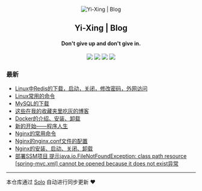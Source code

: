 <p align="center"><img alt="Yi-Xing | Blog" src="https://img.hacpai.com/file/2019/09/代码-facb515c.png"></p><h2 align="center">
Yi-Xing | Blog
</h2>

<h4 align="center">Don't give up and don't give in.</h4>
<p align="center"><a title="Yi-Xing | Blog" target="_blank" href="https://github.com/Yi-Xing/solo-blog"><img src="https://img.shields.io/github/last-commit/Yi-Xing/solo-blog.svg?style=flat-square&color=FF9900"></a>
<a title="GitHub repo size in bytes" target="_blank" href="https://github.com/Yi-Xing/solo-blog"><img src="https://img.shields.io/github/repo-size/Yi-Xing/solo-blog.svg?style=flat-square"></a>
<a title="Solo Version" target="_blank" href="https://github.com/b3log/solo/releases"><img src="https://img.shields.io/badge/solo-3.6.4-f1e05a.svg?style=flat-square&color=blueviolet"></a>
<a title="Hits" target="_blank" href="https://github.com/b3log/hits"><img src="https://hits.b3log.org/Yi-Xing/solo-blog.svg"></a></p>

### 最新

* [Linux中Redis的下载，启动，关闭，修改密码，外网访问](http://zyxwmj.top/articles/2019/09/18/1568791278084.html)
* [Linux常用的命令](http://zyxwmj.top/articles/2019/09/16/1568642673331.html)
* [MySQL的下载](http://zyxwmj.top/articles/2019/09/16/1568616480019.html)
* [这些在我的收藏夹里吃灰的博客](http://zyxwmj.top/articles/2019/09/15/1568555315438.html)
* [Docker的介绍、安装、卸载](http://zyxwmj.top/articles/2019/09/15/1568540312622.html)
* [新的开始——程序人生](http://zyxwmj.top/articles/2019/09/15/1568519398125.html)
* [Nginx的常用命令](http://zyxwmj.top/articles/2019/09/15/1568511483324.html)
* [Nginx的nginx.conf文件的配置](http://zyxwmj.top/articles/2019/09/14/1568470865684.html)
* [Nginx的安装、启动、关闭、卸载](http://zyxwmj.top/articles/2019/09/14/1568467945137.html)
* [部署SSM项目 提示java.io.FileNotFoundException: class path resource [spring-mvc.xml] cannot be opened because it does not exist异常](http://zyxwmj.top/articles/2019/09/13/1568344311025.html)



---

本仓库通过 [Solo](https://github.com/b3log/solo) 自动进行同步更新 ❤️ 